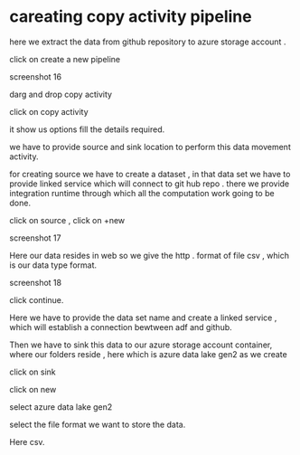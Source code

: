 # careating copy activity pipeline

here we extract the data from github repository to azure storage account .

click on create a new pipeline

screenshot 16

darg and drop copy activity

click on copy activity 

it show us options fill the details required.

we have to provide source and sink location to perform this data movement activity.

for creating source we have to create a dataset , in that data set we have to provide linked service which will connect to git hub repo .
there we provide integration runtime through which all the computation work going to be done.

click on source , click on +new 

screenshot 17

Here our data resides in web so we give the http .
format of file csv , which is our data type format.

screenshot 18

click continue.

Here we have to provide the data set name and create a linked service , which will establish a connection bewtween adf and github.


Then we have to sink this data to our azure storage account container, where our folders reside , here which is azure data lake gen2 as we create

click on sink 

click on new

select azure data lake gen2 

select the file format we want to store the data.

Here csv.




